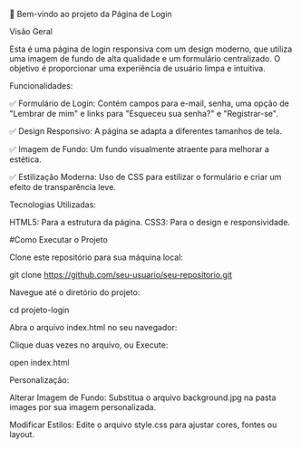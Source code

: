 :rocket: Bem-vindo ao projeto da Página de Login

Visão Geral

Esta é uma página de login responsiva com um design moderno, que utiliza uma imagem de fundo de alta qualidade e um formulário centralizado. O objetivo é proporcionar uma experiência de usuário limpa e intuitiva.

Funcionalidades:

:white_check_mark: Formulário de Login: Contém campos para e-mail, senha, uma opção de "Lembrar de mim" e links para "Esqueceu sua senha?" e "Registrar-se".

:white_check_mark: Design Responsivo: A página se adapta a diferentes tamanhos de tela.

:white_check_mark: Imagem de Fundo: Um fundo visualmente atraente para melhorar a estética.

:white_check_mark: Estilização Moderna: Uso de CSS para estilizar o formulário e criar um efeito de transparência leve.

Tecnologias Utilizadas:

HTML5: Para a estrutura da página.
CSS3: Para o design e responsividade.



#Como Executar o Projeto

Clone este repositório para sua máquina local:

git clone https://github.com/seu-usuario/seu-repositorio.git

Navegue até o diretório do projeto:

cd projeto-login

Abra o arquivo index.html no seu navegador:

Clique duas vezes no arquivo, ou
Execute:

open index.html

Personalização:

Alterar Imagem de Fundo:
Substitua o arquivo background.jpg na pasta images por sua imagem personalizada.

Modificar Estilos:
Edite o arquivo style.css para ajustar cores, fontes ou layout.



